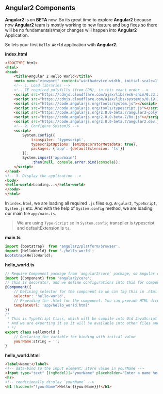 Angular2 Components
-------------------

**Angular2** is on **BETA** now. So its great time to explore **Angular2** because now **Angular2** team is mostly
working to new feature and bug fixes so there will be no fundamentals/major changes will happen into **Angular2** 
Application.

So lets your first `Hello World` application with **Angular2**.

**index.html**
```HTML
<!DOCTYPE html>
<html>
<head>
    <title>Angular 2 Hello World</title>
    <meta name="viewport" content="width=device-width, initial-scale=1">
    <!-- 1. Load libraries -->
    <!-- IE required polyfills (from CDN), in this exact order -->
    <script src="https://cdnjs.cloudflare.com/ajax/libs/es6-shim/0.33.3/es6-shim.min.js"></script>
    <script src="https://cdnjs.cloudflare.com/ajax/libs/systemjs/0.19.16/system-polyfills.js"></script>
    <script src="https://code.angularjs.org/tools/system.js"></script>
    <script src="https://code.angularjs.org/tools/typescript.js"></script>
    <script src="https://code.angularjs.org/2.0.0-beta.7/angular2-polyfills.js"></script>
    <script src="https://code.angularjs.org/2.0.0-beta.7/Rx.js"></script>
    <script src="https://code.angularjs.org/2.0.0-beta.7/angular2.dev.js"></script>
    <!-- 2. Configure SystemJS -->
    <script>
        System.config({
            transpiler: 'typescript',
            typescriptOptions: {emitDecoratorMetadata: true},
            packages: {'app': {defaultExtension: 'ts'}}
        });
        System.import('app/main')
            .then(null, console.error.bind(console));
    </script>
</head>
<!-- 3. Display the application -->
<body>
<hello-world>Loading...</hello-world>
</body>
</html>
```

In `index.html`, we are loading all required `.js` files e.g. `Angular2`, `TypeScript`, `System.js` etc. And with the
help of `System.config` method, we are loading our main file `app/main.ts`.

> We are using `Type-Script` so in `System.config` transpiler is typescript, and defaultExtension is `ts`.

**main.ts**
```JavaScript
import {bootstrap}  from 'angular2/platform/browser';
import {HelloWorld} from './hello_world';
bootstrap(HelloWorld);
```

**hello_world.ts**
```JavaScript
// Require Component package from `angular2/core` package, so Angular can recognize that it is a component
import {Component} from 'angular2/core';
// This is decorator, and we define configurations into this for component.
@Component({
    // Defining selector for the component so we can tag this in .html file to attache the component.
    selector: 'hello-world',
    // Providing the .html for the component. You can provide HTML directly with property template as we do into Angular1.X
    templateUrl: 'app/hello_world.html'
})
/*
 * This is TypeScript Class, which will be compile into Old JavaScript Class.
 * And we are exporting it so It will be available into other files and modules.
 * */
export class HelloWorld {
    // Declaring the variable for binding with initial value
    yourName:string = '';
}
```

**hello_world.html**
```HTML
<label>Name:</label>
<!-- data-bind to the input element; store value in yourName -->
<input type="text" [(ngModel)]="yourName" placeholder="Enter a name here">
<hr>
<!-- conditionally display `yourName` -->
<h1 [hidden]="!yourName">Hello {{yourName}}!</h1>
```